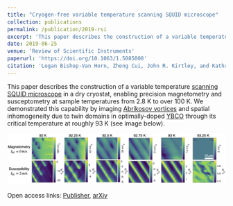 ```yaml
---
title: "Cryogen-free variable temperature scanning SQUID microscope"
collection: publications
permalink: /publication/2019-rsi
excerpt: 'This paper describes the construction of a variable temperature scanning SQUID microscope in a dry cryostat, enabling precision magnetometry and susceptometry at sample temperatures from 2.8 K to over 100 K.'
date: 2019-06-25
venue: 'Review of Scientific Instruments'
paperurl: 'https://doi.org/10.1063/1.5085008'
citation: 'Logan Bishop-Van Horn, Zheng Cui, John R. Kirtley, and Kathryn A. Moler , &quot;Cryogen-free variable temperature scanning SQUID microscope&quot;, Review of Scientific Instruments <b>90</b>, 063705 (2019).'
---
```


This paper describes the construction of a variable temperature [scanning SQUID microscope](https://en.wikipedia.org/wiki/Scanning_SQUID_microscopy) in a dry cryostat, enabling precision magnetometry and susceptometry at sample temperatures from 2.8 K to over 100 K. We demonstrated this capability by imaging [Abrikosov vortices](https://en.wikipedia.org/wiki/Abrikosov_vortex) and spatial inhomogeneity due to twin domains in optimally-doped [YBCO](https://en.wikipedia.org/wiki/Yttrium_barium_copper_oxide) through its critical temperature at roughly 93 K (see image below).

![Imaging vortices in YBCO](../images/vortices_tc.png)

Open access links: [Publisher](https://doi.org/10.1063/1.5085008), [arXiv](https://arxiv.org/abs/1812.03215)
